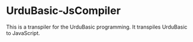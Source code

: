 # UrduBasic-JsCompiler
This is a transpiler for the UrduBasic programming. It transpiles UrduBasic to JavaScript.
